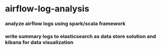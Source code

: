 # airflow-log-analysis
### analyze airflow logs using spark/scala framework 
### write summary logs to elasticsearch as data store solution and kibana for data visualization 
